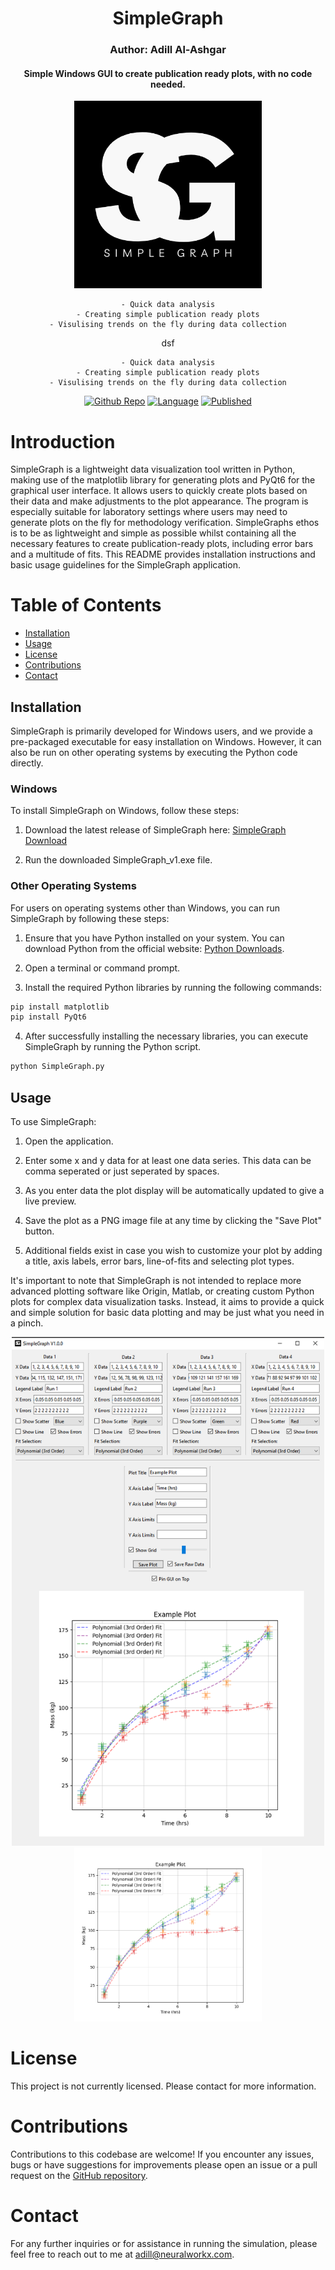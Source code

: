 <div align="center">

# SimpleGraph
### Author: Adill Al-Ashgar
#### Simple Windows GUI to create publication ready plots, with no code needed.

<img src="Images/SimpleGraph%20Logo.png" width="300">


    - Quick data analysis
    - Creating simple publication ready plots
    - Visulising trends on the fly during data collection

dsf


    - Quick data analysis
    - Creating simple publication ready plots
    - Visulising trends on the fly during data collection

[![Github Repo](https://img.shields.io/badge/GitHub_Repo-SimpleGraph-yellow.svg)](https://github.com/Adillwma/SimpleGraph)
[![Language](https://img.shields.io/badge/Language-Python-blue.svg)](https://www.python.org/) 
[![Published](https://img.shields.io/badge/Published-2023-purple.svg)]()

</div>

# Introduction
SimpleGraph is a lightweight data visualization tool written in Python, making use of the matplotlib library for generating plots and PyQt6 for the graphical user interface. It allows users to quickly create plots based on their data and make adjustments to the plot appearance. The program is especially suitable for laboratory settings where users may need to generate plots on the fly for methodology verification. SimpleGraphs ethos is to be as lightweight and simple as possible whilst containing all the necessary features to create publication-ready plots, including error bars and a multitude of fits. This README provides installation instructions and basic usage guidelines for the SimpleGraph application.

# Table of Contents
- [Installation](#installation)
- [Usage](#usage)
- [License](#license)
- [Contributions](#contributions)
- [Contact](#contact)

## Installation
SimpleGraph is primarily developed for Windows users, and we provide a pre-packaged executable for easy installation on Windows. However, it can also be run on other operating systems by executing the Python code directly.

### Windows
To install SimpleGraph on Windows, follow these steps:

1. Download the latest release of SimpleGraph here: [SimpleGraph Download](https://drive.google.com/file/d/1fdBlq7mpX2cDgnVoXMSmi4M9jnS1VNPJ/view?usp=sharing)

2. Run the downloaded SimpleGraph_v1.exe file.

### Other Operating Systems
For users on operating systems other than Windows, you can run SimpleGraph by following these steps:

1. Ensure that you have Python installed on your system. You can download Python from the official website: [Python Downloads](https://www.python.org/downloads/).

2. Open a terminal or command prompt.

3. Install the required Python libraries by running the following commands:

```bash
pip install matplotlib
pip install PyQt6
```

4. After successfully installing the necessary libraries, you can execute SimpleGraph by running the Python script.

```bash
python SimpleGraph.py
```

## Usage
To use SimpleGraph:

1. Open the application.

2. Enter some x and y data for at least one data series. This data can be comma seperated or just seperated by spaces.

3. As you enter data the plot display will be automatically updated to give a live preview.

4. Save the plot as a PNG image file at any time by clicking the "Save Plot" button.

5. Additional fields exist in case you wish to customize your plot by adding a title, axis labels, error bars, line-of-fits and selecting plot types.

It's important to note that SimpleGraph is not intended to replace more advanced plotting software like Origin, Matlab, or creating custom Python plots for complex data visualization tasks. Instead, it aims to provide a quick and simple solution for basic data plotting and may be just what you need in a pinch.

<div align="center">
<img src="Images/SimpleGraph_GUIV1.png" width="500"> 

</div>



<div align="center">
<img src="Images/e.png" width="300"> 

</div>


# License
This project is not currently licensed. Please contact for more information.

# Contributions
Contributions to this codebase are welcome! If you encounter any issues, bugs or have suggestions for improvements please open an issue or a pull request on the [GitHub repository](https://github.com/Adillwma/SimpleGraph).

# Contact
For any further inquiries or for assistance in running the simulation, please feel free to reach out to me at adill@neuralworkx.com.




















